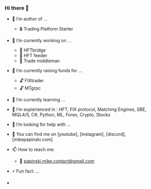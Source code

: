 ### Hi there 👋

- 🔭 I’m author of ...
  * :lock: Trading Platform Starter

- 🔭 I’m currently working on ...
  * :closed_lock_with_key: HFTbridge
  * :closed_lock_with_key: HFT feeder
  * :closed_lock_with_key: Trade middleman

- 🌱 I’m currently raising funds for ...
  * :unlock: FIXtrader
  * :unlock: MTgrpc


- 🌱 I’m currently learning ...
- 👯 I’m expierienced in : HFT, FIX protocol, Matching Engines, SBE, MQL4/5, C#, Python, ML, Forex, Crypto, Stocks
- 🤔 I’m looking for help with ...
- 💬 You can find me on [youtube], [instagram], [discord], [mikepapinski.com]
- 📫 How to reach me:
  *  :email: papinski.mike.contact@gmail.com

- ⚡ Fun fact: ...
- 
<!--
**MikePapinski/MikePapinski** is a ✨ _special_ ✨ repository because its `README.md` (this file) appears on your GitHub profile.

-->
